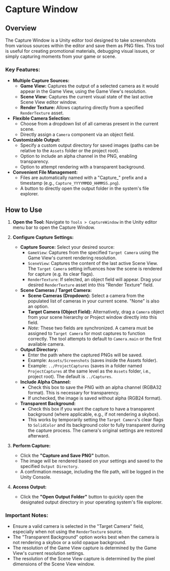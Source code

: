 # Capture Window

## Overview

The Capture Window is a Unity editor tool designed to take screenshots from various sources within the editor and save them as PNG files. This tool is useful for creating promotional materials, debugging visual issues, or simply capturing moments from your game or scene.

### Key Features:

-   **Multiple Capture Sources:**
    -   **Game View:** Captures the output of a selected camera as it would appear in the Game View, using the Game View's resolution.
    -   **Scene View:** Captures the current visual state of the last active Scene View editor window.
    -   **Render Texture:** Allows capturing directly from a specified `RenderTexture` asset.
-   **Flexible Camera Selection:**
    -   Choose from a dropdown list of all cameras present in the current scene.
    -   Directly assign a `Camera` component via an object field.
-   **Customizable Output:**
    -   Specify a custom output directory for saved images (paths can be relative to the `Assets` folder or the project root).
    -   Option to include an alpha channel in the PNG, enabling transparency.
    -   Option to attempt rendering with a transparent background.
-   **Convenient File Management:**
    -   Files are automatically named with a "Capture_" prefix and a timestamp (e.g., `Capture_YYYYMMDD_HHMMSS.png`).
    -   A button to directly open the output folder in the system's file explorer.

## How to Use

1.  **Open the Tool:**
    Navigate to `Tools > CaptureWindow` in the Unity editor menu bar to open the Capture Window.

2.  **Configure Capture Settings:**

    *   **Capture Source:** Select your desired source:
        *   `GameView`: Captures from the specified `Target Camera` using the Game View's current rendering resolution.
        *   `SceneView`: Captures the content of the last active Scene View. The `Target Camera` setting influences how the scene is rendered for capture (e.g. its clear flags).
        *   `RenderTexture`: If selected, an object field will appear. Drag your desired `RenderTexture` asset into this "Render Texture" field.
    *   **Scene Cameras / Target Camera:**
        *   **Scene Cameras (Dropdown):** Select a camera from the populated list of cameras in your current scene. "None" is also an option.
        *   **Target Camera (Object Field):** Alternatively, drag a `Camera` object from your scene hierarchy or Project window directly into this field.
        *   *Note:* These two fields are synchronized. A camera must be assigned to `Target Camera` for most captures to function correctly. The tool attempts to default to `Camera.main` or the first available camera.
    *   **Output Directory:**
        *   Enter the path where the captured PNGs will be saved.
        *   Example: `Assets/Screenshots` (saves inside the Assets folder).
        *   Example: `../ProjectCaptures` (saves in a folder named `ProjectCaptures` at the same level as the `Assets` folder, i.e., project root). The default is `../Captures`.
    *   **Include Alpha Channel:**
        *   Check this box to save the PNG with an alpha channel (RGBA32 format). This is necessary for transparency.
        *   If unchecked, the image is saved without alpha (RGB24 format).
    *   **Transparent Background:**
        *   Check this box if you want the capture to have a transparent background (where applicable, e.g., if not rendering a skybox).
        *   This works by temporarily setting the `Target Camera`'s clear flags to `SolidColor` and its background color to fully transparent during the capture process. The camera's original settings are restored afterward.

3.  **Perform Capture:**
    *   Click the **"Capture and Save PNG"** button.
    *   The image will be rendered based on your settings and saved to the specified `Output Directory`.
    *   A confirmation message, including the file path, will be logged in the Unity Console.

4.  **Access Output:**
    *   Click the **"Open Output Folder"** button to quickly open the designated output directory in your operating system's file explorer.

### Important Notes:

-   Ensure a valid camera is selected in the "Target Camera" field, especially when not using the `RenderTexture` source.
-   The "Transparent Background" option works best when the camera is not rendering a skybox or a solid opaque background.
-   The resolution of the Game View capture is determined by the Game View's current resolution settings.
-   The resolution of the Scene View capture is determined by the pixel dimensions of the Scene View window.
